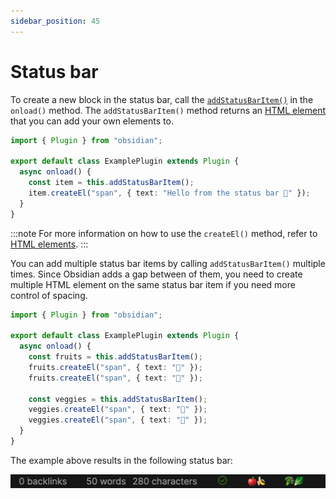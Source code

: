 ```yaml
---
sidebar_position: 45
---
```


# Status bar

To create a new block in the status bar, call the [`addStatusBarItem()`](../api/classes/Plugin_2.md#addstatusbaritem) in the `onload()` method. The `addStatusBarItem()` method returns an [HTML element](html-elements.md) that you can add your own elements to.

```ts title="main.ts"
import { Plugin } from "obsidian";

export default class ExamplePlugin extends Plugin {
  async onload() {
    const item = this.addStatusBarItem();
    item.createEl("span", { text: "Hello from the status bar 👋" });
  }
}
```

:::note
For more information on how to use the `createEl()` method, refer to [HTML elements](html-elements.md).
:::

You can add multiple status bar items by calling `addStatusBarItem()` multiple times. Since Obsidian adds a gap between of them, you need to create multiple HTML element on the same status bar item if you need more control of spacing.

```ts title="main.ts"
import { Plugin } from "obsidian";

export default class ExamplePlugin extends Plugin {
  async onload() {
    const fruits = this.addStatusBarItem();
    fruits.createEl("span", { text: "🍎" });
    fruits.createEl("span", { text: "🍌" });

    const veggies = this.addStatusBarItem();
    veggies.createEl("span", { text: "🥦" });
    veggies.createEl("span", { text: "🥬" });
  }
}
```

The example above results in the following status bar:

![Status bar](../../static/img/status-bar.png)

